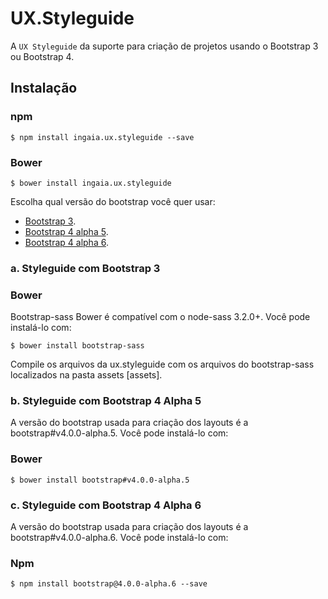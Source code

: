 # UX.Styleguide

A `UX Styleguide` da suporte para criação de projetos usando o Bootstrap 3 ou Bootstrap 4.

## Instalação

### npm

```console
$ npm install ingaia.ux.styleguide --save
```

### Bower

```console
$ bower install ingaia.ux.styleguide
```

Escolha qual versão do bootstrap você quer usar:

* [Bootstrap 3](#a-styleguide-com-bootstrap-3).
* [Bootstrap 4 alpha 5](#b-styleguide-com-bootstrap-4-alpha-5).
* [Bootstrap 4 alpha 6](#c-styleguide-com-bootstrap-4-alpha-6).

### a. Styleguide com Bootstrap 3

### Bower

Bootstrap-sass Bower é compatível com o node-sass 3.2.0+. Você pode instalá-lo com:

```console
$ bower install bootstrap-sass
```

Compile os arquivos da ux.styleguide com os arquivos do bootstrap-sass localizados na pasta assets [assets].

### b. Styleguide com Bootstrap 4 Alpha 5

A versão do bootstrap usada para criação dos layouts é a bootstrap#v4.0.0-alpha.5. Você pode instalá-lo com:

### Bower

```console
$ bower install bootstrap#v4.0.0-alpha.5
```

### c. Styleguide com Bootstrap 4 Alpha 6

A versão do bootstrap usada para criação dos layouts é a bootstrap#v4.0.0-alpha.6. Você pode instalá-lo com:

### Npm

```console
$ npm install bootstrap@4.0.0-alpha.6 --save
```